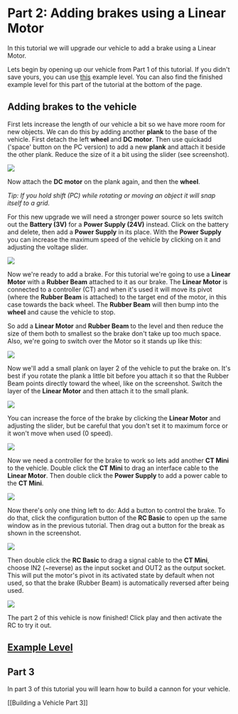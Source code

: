 # Part 2: Adding brakes using a Linear Motor
In this tutorial we will upgrade our vehicle to add a brake using a Linear Motor.

Lets begin by opening up our vehicle from Part 1 of this tutorial. If you didn't save yours, you can use [this](https://archive.principia-web.se/level/5356) example level. You can also find the finished example level for this part of the tutorial at the bottom of the page.

## Adding brakes to the vehicle
First lets increase the length of our vehicle a bit so we have more room for new objects. We can do this by adding another **plank** to the base of the vehicle. First detach the left **wheel** and **DC motor**. Then use quickadd ('space' button on the PC version) to add a new **plank** and attach it beside the other plank. Reduce the size of it a bit using the slider (see screenshot).

![](/wiki/images/imgur/JCmSCBF.webp)

Now attach the **DC motor** on the plank again, and then the **wheel**.

*Tip: If you hold shift (PC) while rotating or moving an object it will snap itself to a grid.*

For this new upgrade we will need a stronger power source so lets switch out the **Battery (3V)** for a **Power Supply (24V)** instead. Click on the battery and delete, then add a **Power Supply** in its place. With the **Power Supply** you can increase the maximum speed of the vehicle by clicking on it and adjusting the voltage slider.

![](/wiki/images/imgur/4UjwSp9.webp)

Now we're ready to add a brake. For this tutorial we're going to use a **Linear Motor** with a **Rubber Beam** attached to it as our brake. The **Linear Motor** is connected to a controller (CT) and when it's used it will move its pivot (where the **Rubber Beam** is attached) to the target end of the motor, in this case towards the back wheel. The **Rubber Beam** will then bump into the **wheel** and cause the vehicle to stop.

So add a **Linear Motor** and **Rubber Beam** to the level and then reduce the size of them both to smallest so the brake don't take up too much space.
Also, we're going to switch over the Motor so it stands up like this:

![](/wiki/images/imgur/trJmFrL.webp)

Now we'll add a small plank on layer 2 of the vehicle to put the brake on. It's best if you rotate the plank a little bit before you attach it so that the Rubber Beam points directly toward the wheel, like on the screenshot. Switch the layer of the **Linear Motor** and then attach it to the small plank.

![](/wiki/images/imgur/GNEku6n.webp)

You can increase the force of the brake by clicking the **Linear Motor** and adjusting the slider, but be careful that you don't set it to maximum force or it won't move when used (0 speed).

![](/wiki/images/imgur/YYUMVQU.webp)

Now we need a controller for the brake to work so lets add another **CT Mini** to the vehicle. Double click the **CT Mini** to drag an interface cable to the **Linear Motor**. Then double click the **Power Supply** to add a power cable to the **CT Mini**.

![](/wiki/images/imgur/59Q31uh.webp)

Now there's only one thing left to do: Add a button to control the brake. To do that, click the configuration button of the **RC Basic** to open up the same window as in the previous tutorial. Then drag out a button for the break as shown in the screenshot.

![](/wiki/images/imgur/gsxsNvU.webp)

Then double click the **RC Basic** to drag a signal cable to the **CT Mini**, choose IN2 (~reverse) as the input socket and OUT2 as the output socket. This will put the motor's pivot in its activated state by default when not used, so that the brake (Rubber Beam) is automatically reversed after being used.

![](/wiki/images/imgur/QyUz784.webp)

The part 2 of this vehicle is now finished! Click play and then activate the RC to try it out.

## [Example Level](https://archive.principia-web.se/level/5383)

## Part 3
In part 3 of this tutorial you will learn how to build a cannon for your vehicle.

[[Building a Vehicle Part 3]]